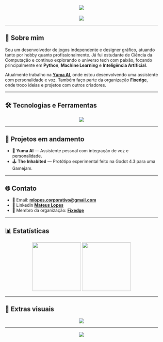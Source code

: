 <h1 align="center">
  <img src="https://capsule-render.vercel.app/api?type=waving&color=8000FF&height=200&section=header&text=Mateus%20Lopes&fontSize=40&fontColor=ffffff" />
</h1>

<p align="center">
  <img src="https://readme-typing-svg.herokuapp.com?font=Fira+Code&weight=600&size=22&pause=1000&color=A259FF&center=true&vCenter=true&width=435&lines=Desenvolvedor+de+Jogos+%F0%9F%8E%AE;Designer+Gr%C3%A1fico+%F0%9F%96%8C%EF%B8%8F;Apaixonado+por+IA+e+ML+%F0%9F%96%A5" />
</p>

---

## 💜 Sobre mim

Sou um desenvolvedor de jogos independente e designer gráfico, atuando tanto por hobby quanto profissionalmente. Já fui estudante de Ciência da Computação e continuo explorando o universo tech com paixão, focando principalmente em **Python**, **Machine Learning** e **Inteligência Artificial**.

Atualmente trabalho na **[Yuma AI](https://github.com/)**, onde estou desenvolvendo uma assistente com personalidade e voz. Também faço parte da organização [**Fixedge**](https://github.com/Fixedge), onde troco ideias e projetos com outros criadores.

---

## 🛠️ Tecnologias e Ferramentas

<div align="center">
  <img src="https://skillicons.dev/icons?i=python,cpp,js,vba,html,css,unity,unreal,godot,photoshop,blender,gcloud" />
</div>

---

## 🚀 Projetos em andamento

- 🧠 **Yuma AI** — Assistente pessoal com integração de voz e personalidade.
- 🕹️ **The Inhabited** — Protótipo experimental feito na Godot 4.3 para uma Gamejam.

---

## 🌐 Contato

- 📧 Email: **mlopes.corporativo@gmail.com**
- 🔗 LinkedIn [**Mateus Lopes**](https://www.linkedin.com/in/mateuslopesd)
- 🏢 Membro da organização: [**Fixedge**](https://github.com/Fixedge)

---

## 📊 Estatísticas

<div align="center">
  <img height="160em" src="https://github-readme-stats.vercel.app/api?username=MateusLopes&show_icons=true&theme=purple&hide_border=true&title_color=bf69ff&icon_color=bf69ff"/>
  <img height="160em" src="https://github-readme-stats.vercel.app/api/top-langs/?username=MateusLopes&layout=compact&theme=purple&hide_border=true&title_color=bf69ff"/>
</div>

---

## 🎨 Extras visuais


<p align="center">
  <img src="https://github-profile-trophy.vercel.app/?username=MateusLopes&theme=gruvbox&no-frame=true&column=7&title=Stars,Followers,Commit,Issues,PullRequest,Repositories,Commits" />
</p>

---

<p align="center">
  <img src="https://capsule-render.vercel.app/api?type=waving&color=8000FF&height=120&section=footer"/>
</p>
